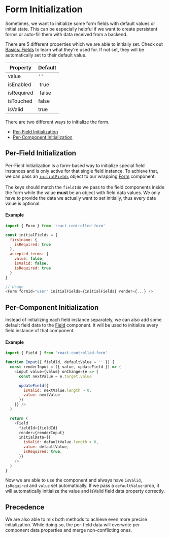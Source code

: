 # Form Initialization

Sometimes, we want to initialize some form fields with default values or initial state. This can be especially helpful if we want to create persistent forms or auto-fill them with data received from a backend.

There are 5 different properties which we are able to initially set. Check out [Basics: Fields](../basics/Fields.md) to learn what they're used for. If not set, they will be automatically set to their default value.

| Property | Default |
| --- | --- |
| value | `''` |
| isEnabled | true |
| isRequired | false |
| isTouched | false |
| isValid | true |

There are two different ways to initialize the form.

* [Per-Field Initialization](#per-field-initialization)
* [Per-Component Initialization](#per-component-initialization)

## Per-Field Initialization
Per-Field Initialization is a form-based way to initialize special field instances and is only active for that single field instance.
To achieve that, we can pass an [`initialFields`](../api/Form.md#props) object to our wrapping [Form](../api/Form.md) component.<br><br>
The keys should match the `fieldId`s we pass to the field components inside the form while the value **must** be an object with field data values. We only have to provide the data we actually want to set initially, thus every data value is optional.

#### Example
```javascript
import { Form } from 'react-controlled-form'

const initialFields = {
  firstname: {
    isRequired: true
  },
  accepted_terms: {
    value: false,
    isValid: false,
    isRequired: true
  }
}

// Usage
<Form formId="user" initialFields={initialFields} render={...} />
```

## Per-Component Initialization
Instead of initializing each field instance separately, we can also add some default field data to the [Field](../api/Field.md) component. It will be used to initialize every field instance of that component.<br>

#### Example
```javascript
import { Field } from 'react-controlled-form'

function Input({ fieldId, defaultValue = '' }) {
  const renderInput = ({ value, updateField }) => (
    <input value={value} onChange={e => {
      const nextValue = e.target.value

      updateField({
        isValid: nextValue.length > 0,
        value: nextValue
      })
    }} />
  )

  return (
    <Field 
      fieldId={fieldId} 
      render={renderInput} 
      initialData={{
        isValid: defaultValue.length > 0,
        value: defaultValue,
        isRequired: true,
      }}
    />
  )
}
```

Now we are able to use the component and always have `isValid`, `isRequired` and `value` set automatically. If we pass a `defaultValue`-prop, it will automatically initialize the value and isValid field data property correctly.

## Precedence
We are also able to mix both methods to achieve even more precise initialization. While doing so, the per-field data will overwrite per-component data properties and merge non-conflicting ones.
